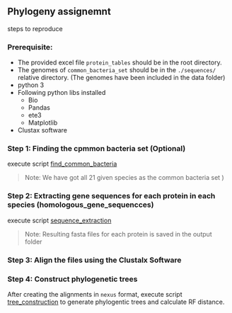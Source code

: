 ## Phylogeny assignemnt 
 steps to reproduce


### Prerequisite: 
- The provided excel file `protein_tables` should be in the root directory.
- The genomes of `common_bacteria_set` should be in the `./sequences/` relative directory. (The genomes have been included in the data folder)
-  python 3
-  Following python libs installed
    - Bio
    - Pandas
    - ete3
    - Matplotlib
- Clustax software

### Step 1: Finding the cpmmon bacteria set (Optional)
execute script [find_common_bacteria](./code/find_common_bacteria.py) 

> Note: We have got all 21 given species as the common bacteria set
)
### Step 2: Extracting gene sequences for each protein in each species (homologous_gene_sequencces)
execute script [sequence_extraction](./sequence_extraction.py)

> Note: Resulting fasta files for each protein is saved in the output folder

### Step 3: Align the files using the Clustalx Software

### Step 4: Construct phylogenetic trees

After creating the alignments in `nexus` format, execute script  [tree_construction](./tree_construction.py) to generate phylogentic trees and calculate RF distance. 

